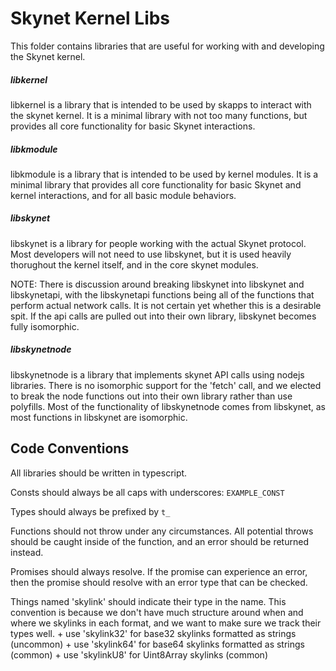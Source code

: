 # Skynet Kernel Libs

This folder contains libraries that are useful for working with and developing
the Skynet kernel.

##### libkernel

libkernel is a library that is intended to be used by skapps to interact with
the skynet kernel. It is a minimal library with not too many functions, but
provides all core functionality for basic Skynet interactions.

##### libkmodule

libkmodule is a library that is intended to be used by kernel modules. It is a
minimal library that provides all core functionality for basic Skynet and
kernel interactions, and for all basic module behaviors.

##### libskynet

libskynet is a library for people working with the actual Skynet protocol. Most
developers will not need to use libskynet, but it is used heavily thorughout
the kernel itself, and in the core skynet modules.

NOTE: There is discussion around breaking libskynet into libskynet and
libskynetapi, with the libskynetapi functions being all of the functions that
perform actual network calls. It is not certain yet whether this is a desirable
spit. If the api calls are pulled out into their own library, libskynet becomes
fully isomorphic.

##### libskynetnode

libskynetnode is a library that implements skynet API calls using nodejs
libraries. There is no isomorphic support for the 'fetch' call, and we elected
to break the node functions out into their own library rather than use
polyfills. Most of the functionality of libskynetnode comes from libskynet, as
most functions in libskynet are isomorphic.

## Code Conventions

All libraries should be written in typescript.

Consts should always be all caps with underscores: `EXAMPLE_CONST`

Types should always be prefixed by `t_`

Functions should not throw under any circumstances. All potential throws should
be caught inside of the function, and an error should be returned instead.

Promises should always resolve. If the promise can experience an error, then
the promise should resolve with an error type that can be checked.

Things named 'skylink' should indicate their type in the name. This convention
is because we don't have much structure around when and where we skylinks in
each format, and we want to make sure we track their types well.
	+ use 'skylink32' for base32 skylinks formatted as strings (uncommon)
	+ use 'skylink64' for base64 skylinks formatted as strings (common)
	+ use 'skylinkU8' for Uint8Array skylinks (common)
